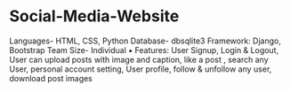 # Social-Media-Website

Languages- HTML, CSS, Python
Database- dbsqlite3
Framework: Django, Bootstrap
Team Size- Individual
▪ Features: User Signup, Login & Logout, User can upload posts 
with image and caption, like a post , search any User, personal 
account setting, User profile, follow & unfollow any user, 
download post images
